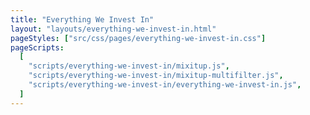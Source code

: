 ```yaml
---
title: "Everything We Invest In"
layout: "layouts/everything-we-invest-in.html"
pageStyles: ["src/css/pages/everything-we-invest-in.css"]
pageScripts:
  [
    "scripts/everything-we-invest-in/mixitup.js",
    "scripts/everything-we-invest-in/mixitup-multifilter.js",
    "scripts/everything-we-invest-in/everything-we-invest-in.js",
  ]
---
```

